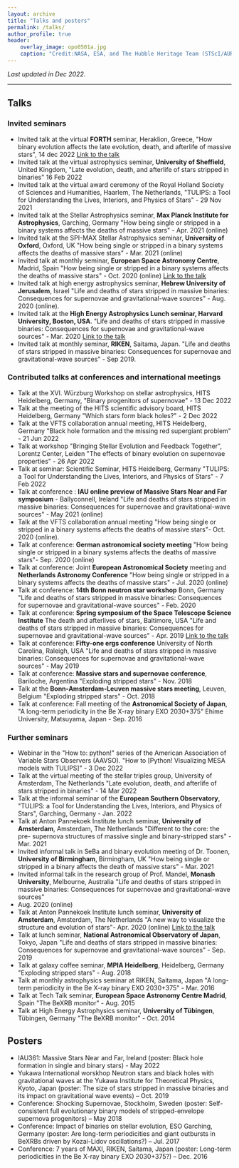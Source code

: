 ```yaml
---
layout: archive
title: "Talks and posters"
permalink: /talks/
author_profile: true
header:
    overlay_image: opo0501a.jpg
    caption: "Credit:NASA, ESA, and The Hubble Heritage Team (STScI/AURA)"
---
```


*Last updated in Dec 2022.*

******

<h2>Talks</h2>

<h3> Invited seminars</h3>

- Invited talk at the virtual **FORTH** seminar, Heraklion, Greece, "How binary evolution affects the late evolution, death, and afterlife of massive stars", 14 dec 2022 [Link to the talk](https://www.youtube.com/watch?v=H7EphNqhUlQ)
- Invited talk at the virtual astrophysics seminar, **University of Sheffield**, United Kingdom, "Late evolution, death, and afterlife of stars stripped in binaries" 16 Feb 2022
- Invited talk at the virtual award ceremony of the Royal Holland Society of Sciences and Humanities, Haarlem, The Netherlands, "TULIPS: a Tool for Understanding the Lives, Interiors, and Physics of Stars" - 29 Nov 2021
- Invited talk at the Stellar Astrophysics seminar, **Max Planck Institute for Astrophysics**, Garching, Germany "How being single or 
stripped in a binary systems affects the deaths of massive stars" - Apr. 2021 (online)
- Invited talk at the SPI-MAX Stellar Astrophysics seminar, **University of Oxford**, Oxford, UK "How being single or 
stripped in a binary systems affects the deaths of massive stars" - Mar. 2021 (online)
- Invited talk at monthly seminar, **European Space Astronomy Centre**, Madrid, Spain "How being single or 
stripped in a binary systems affects the deaths of massive stars" - Oct. 2020
(online) [Link to the talk](https://esait.webex.com/webappng/sites/esait/recording/05553b4a57a24d22932d80056c422a03/playback)
- Invited talk at high energy astrophysics seminar, **Hebrew University of Jerusalem**, Israel "Life and deaths of 
stars stripped in massive binaries:
Consequences for supernovae and gravitational-wave sources" - Aug. 2020 (online).
- Invited talk at the **High Energy Astrophysics Lunch seminar, Harvard University, Boston, USA**. "Life and deaths 
of stars stripped in massive binaries:
Consequences for supernovae and gravitational-wave sources" - Mar. 2020 [Link to the talk](https://www.youtube.com/watch?v=s0prWpBa39s)
- Invited talk at monthly seminar, **RIKEN**, Saitama, Japan. "Life and deaths of stars stripped in massive binaries:
Consequences for supernovae and gravitational-wave sources" - Sep 2019.

<h3> Contributed talks at conferences and international meetings</h3>

- Talk at the XVI. Würzburg Workshop on stellar astrophysics, HITS Heidelberg, Germany, "Binary progenitors of supernovae" - 13 Dec 2022
- Talk at the meeting of the HITS scientific advisory board, HITS Heidelberg, Germany "Which stars form black holes?" - 2 Dec 2022
- Talk at the VFTS collaboration annual meeting, HITS Heidelberg, Germany "Black hole formation and the missing red supergiant problem" - 21 Jun 2022
- Talk at workshop "Bringing Stellar Evolution and Feedback Together", Lorentz Center, Leiden "The effects of binary evolution on supernovae properties" - 26 Apr 2022
- Talk at seminar: Scientific Seminar, HITS Heidelberg, Germany "TULIPS: a Tool for Understanding the Lives, Interiors, and Physics of Stars" - 7 Feb 2022
- Talk at conference : **IAU online preview of Massive Stars Near and Far symposium** - Ballyconnell, Ireland 
"Life and deaths of stars stripped in massive binaries:
Consequences for supernovae and gravitational-wave sources" - May 2021 (online)
- Talk at the VFTS collaboration annual meeting "How being single or stripped in a binary systems affects 
the deaths of massive stars"- Oct. 2020 (online).
- Talk at conference: **German astronomical society meeting** "How being single or stripped in a binary systems 
affects the deaths of massive stars"- Sep. 2020 (online)
- Talk at conference: Joint **European Astronomical Society** meeting and **Netherlands Astronomy Conference** 
"How being single or stripped in a binary systems affects the deaths of massive stars" - Jul. 2020 (online)
- Talk at conference: **14th Bonn neutron star workshop** Bonn, Germany "Life and deaths of stars stripped in massive binaries:
Consequences for supernovae and gravitational-wave sources" - Feb. 2020
- Talk at conference: **Spring symposium of the Space Telescope Science Institute** The death and
afterlives of stars, Baltimore, USA "Life and deaths of stars stripped in massive binaries:
Consequences for supernovae and gravitational-wave sources" - Apr. 2019 [Link to the talk](https://cloudproject.hosted.panopto.com/Panopto/Pages/Viewer.aspx?id=872ed262-1f6f-4278-9d71-aa37014c37d5)
- Talk at conference: **Fifty-one ergs conference** University of North Carolina, Raleigh, USA "Life and deaths of stars stripped in massive binaries:
Consequences for supernovae and gravitational-wave sources" - May
2019
- Talk at conference: **Massive stars and supernovae conference**, Bariloche, Argentina "Exploding stripped stars" - Nov. 2018
- Talk at the **Bonn-Amsterdam-Leuven massive stars meeting**, Leuven, Belgium "Exploding stripped stars" - Oct. 2018
- Talk at conference: Fall meeting of the **Astronomical Society of Japan**, "A long-term periodicity in the 
Be X-ray binary EXO 2030+375" Ehime University, Matsuyama, Japan - Sep. 2016

<h3> Further seminars </h3>

- Webinar in the "How to: python!" series of the American Association of Variable Stars Observers (AAVSO). "How to [Python! Visualizing MESA models with TULIPS]" - 3 Dec 2022
- Talk at the virtual meeting of the stellar triples group, University of Amsterdam, The Netherlands "Late evolution, death, and afterlife of stars stripped in binaries" - 14 Mar 2022
- Talk at the informal seminar of the **European Southern Observatory**, "TULIPS: a Tool for Understanding the Lives, Interiors, and Physics of Stars", Garching, Germany - Jan. 2022
- Talk at Anton Pannekoek Institute lunch seminar, **University of Amsterdam**, Amsterdam, The Netherlands "Different to the core: the pre-
supernova structures of massive single and binary-stripped stars" - Mar. 2021
- Invited informal talk in SeBa and binary evolution meeting of Dr. Toonen, **University of Birmingham**, Birmingham, 
UK "How being single or stripped in a binary affects the death of massive stars" - Mar. 2021
- Invited informal talk in the research group of Prof. Mandel, **Monash University**, Melbourne, Australia "Life and deaths of stars stripped in massive binaries:
Consequences for supernovae and gravitational-wave sources"
- Aug. 2020 (online)
- Talk at Anton Pannekoek Institute lunch seminar, **University of Amsterdam**, Amsterdam, The Netherlands 
"A new way to visualize the structure and evolution of stars"- Apr. 2020 (online) [Link to the talk](https://www.youtube.com/watch?v=AUfWdZGugyo&feature=youtu.be)
- Talk at lunch seminar, **National Astronomical Observatory of Japan**, Tokyo, Japan "Life and deaths of stars 
stripped in massive binaries:
Consequences for supernovae and gravitational-wave sources" - Sep. 2019
- Talk at galaxy coffee seminar, **MPIA Heidelberg**, Heidelberg, Germany "Exploding stripped stars" - Aug. 2018
- Talk at monthly astrophysics seminar at RIKEN, Saitama, Japan "A long-term periodicity in the 
Be X-ray binary EXO 2030+375" - Mar. 2016
- Talk at Tech Talk seminar, **European Space Astronomy Centre Madrid**, Spain "The BeXRB monitor" - Aug. 2015
- Talk at High Energy Astrophysics seminar, **University of Tübingen**, Tübingen, Germany "The BeXRB monitor" - Oct. 2014

<h2> Posters </h2>

- IAU361: Massive Stars Near and Far, Ireland (poster: Black hole formation in single and binary stars) - May 2022
- Yukawa International worskhop Neutron stars and black holes with gravitational waves at the Yukawa
Institute for Theoretical Physics, Kyoto, Japan (poster: The size of stars stripped in massive binaries
and its impact on gravitational wave events) – Oct. 2019
- Conference: Shocking Supernovae, Stockholm, Sweden (poster: Self-consistent full evolutionary binary models of
stripped-envelope supernova progenitors) – May 2018
- Conference: Impact of binaries on stellar evolution, ESO Garching, Germany (poster: Are long-term periodicities
and giant outbursts in BeXRBs driven by Kozai-Lidov oscillations?) – Jul. 2017
- Conference: 7 years of MAXI, RIKEN, Saitama, Japan (poster: Long-term periodicities in the Be X-ray binary
EXO 2030+375?) – Dec. 2016
